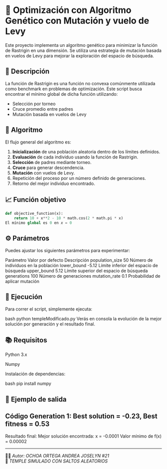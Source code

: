 # 🧬 Optimización con Algoritmo Genético con Mutación y vuelo de Levy

Este proyecto implementa un algoritmo genético para minimizar la función de Rastrigin en una dimensión. Se utiliza una estrategia de mutación basada en vuelos de Levy para mejorar la exploración del espacio de búsqueda.

## 📌 Descripción

La función de Rastrigin es una función no convexa comúnmente utilizada como benchmark en problemas de optimización. Este script busca encontrar el mínimo global de dicha función utilizando:

- Selección por torneo
- Cruce promedio entre padres
- Mutación basada en vuelos de Levy

## 🧠 Algoritmo

El flujo general del algoritmo es:

1. **Inicialización** de una población aleatoria dentro de los límites definidos.
2. **Evaluación** de cada individuo usando la función de Rastrigin.
3. **Selección** de padres mediante torneo.
4. **Cruce** para generar descendencia.
5. **Mutación** con vuelos de Levy.
6. Repetición del proceso por un número definido de generaciones.
7. Retorno del mejor individuo encontrado.

## 📈 Función objetivo

```python
def objective_function(x):
    return 10 + x**2 - 10 * math.cos(2 * math.pi * x)
El mínimo global es 0 en 𝑥 = 0
```

## ⚙️ Parámetros
Puedes ajustar los siguientes parámetros para experimentar:

Parámetro	Valor por defecto	Descripción
population_size	50	Número de individuos en la población
lower_bound	-5.12	Límite inferior del espacio de búsqueda
upper_bound	5.12	Límite superior del espacio de búsqueda
generations	100	Número de generaciones
mutation_rate	0.1	Probabilidad de aplicar mutación
## 🚀 Ejecución
Para correr el script, simplemente ejecuta:

bash
python templeModificado.py
Verás en consola la evolución de la mejor solución por generación y el resultado final.

## 📚 Requisitos
Python 3.x

Numpy

Instalación de dependencias:

bash
pip install numpy

## 🧪 Ejemplo de salida
Código
Generation 1: Best solution = -0.23, Best fitness = 0.53
---
Resultado final:
Mejor solución encontrada: x = -0.0001
Valor mínimo de f(x) = 0.00002

---
👨‍💻 *Autor: OCHOA ORTEGA ANDREA JOSELYN #21*  
📅 *TEMPLE SIMULADO CON SALTOS ALEATORIOS* 
